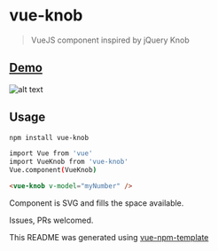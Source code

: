 # vue-knob

> VueJS component inspired by jQuery Knob

## [Demo](https://codesandbox.io/s/mo4zj8jpw8)

![alt text](https://github.com/dennythecoder/vue-knob/raw/master/component.png)

## Usage

``` bash
npm install vue-knob

import Vue from 'vue'
import VueKnob from 'vue-knob'
Vue.component(VueKnob)
```
``` html
<vue-knob v-model="myNumber" />
```

Component is SVG and fills the space available.

Issues, PRs welcomed.

This README was generated using [vue-npm-template](https://github.com/cristijora/vue-npm-template)